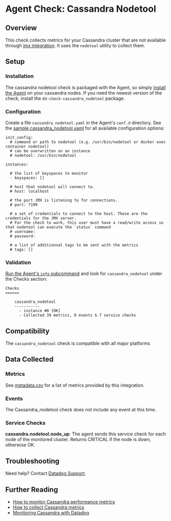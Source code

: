 # Agent Check: Cassandra Nodetool

## Overview

This check collects metrics for your Cassandra cluster that are not available through [jmx integration](https://github.com/DataDog/integrations-core/tree/master/cassandra).
It uses the `nodetool` utility to collect them.

## Setup
### Installation

The cassandra nodetool check is packaged with the Agent, so simply [install the Agent](https://app.datadoghq.com/account/settings#agent) on your cassandra nodes.
If you need the newest version of the check, install the `dd-check-cassandra_nodetool` package.

### Configuration

Create a file `cassandra_nodetool.yaml` in the Agent's `conf.d` directory. See the [sample cassandra_nodetool.yaml](https://github.com/DataDog/integrations-core/blob/master/cassandra_nodetool/conf.yaml.example) for all available configuration options:

```
init_config:
  # command or path to nodetool (e.g. /usr/bin/nodetool or docker exec container nodetool)
  # can be overwritten on an instance
  # nodetool: /usr/bin/nodetool

instances:

  # the list of keyspaces to monitor
  - keyspaces: []

  # host that nodetool will connect to.
  # host: localhost

  # the port JMX is listening to for connections.
  # port: 7199

  # a set of credentials to connect to the host. These are the credentials for the JMX server.
  # For the check to work, this user must have a read/write access so that nodetool can execute the `status` command
  # username:
  # password:

  # a list of additionnal tags to be sent with the metrics
  # tags: []
```

### Validation

[Run the Agent's `info` subcommand](https://docs.datadoghq.com/agent/faq/agent-status-and-information/) and look for `cassandra_nodetool` under the Checks section:

    Checks
    ======

        cassandra_nodetool
        -----------
          - instance #0 [OK]
          - Collected 39 metrics, 0 events & 7 service checks

## Compatibility

The `cassandra_nodetool` check is compatible with all major platforms

## Data Collected
### Metrics
See [metadata.csv](https://github.com/DataDog/integrations-core/blob/master/cassandra_nodetool/metadata.csv) for a list of metrics provided by this integration.

### Events
The Cassandra_nodetool check does not include any event at this time.

### Service Checks

**cassandra.nodetool.node_up**:
The agent sends this service check for each node of the monitored cluster. Returns CRITICAL if the node is down, otherwise OK.

## Troubleshooting
Need help? Contact [Datadog Support](http://docs.datadoghq.com/help/).

## Further Reading

* [How to monitor Cassandra performance metrics](https://www.datadoghq.com/blog/how-to-monitor-cassandra-performance-metrics/)
* [How to collect Cassandra metrics](https://www.datadoghq.com/blog/how-to-collect-cassandra-metrics/)
* [Monitoring Cassandra with Datadog](https://www.datadoghq.com/blog/monitoring-cassandra-with-datadog/)